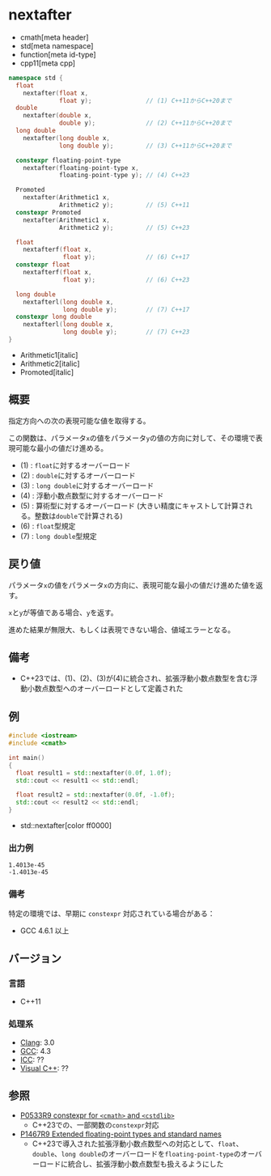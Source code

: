 # nextafter
* cmath[meta header]
* std[meta namespace]
* function[meta id-type]
* cpp11[meta cpp]

```cpp
namespace std {
  float
    nextafter(float x,
              float y);               // (1) C++11からC++20まで
  double
    nextafter(double x,
              double y);              // (2) C++11からC++20まで
  long double
    nextafter(long double x,
              long double y);         // (3) C++11からC++20まで

  constexpr floating-point-type
    nextafter(floating-point-type x,
              floating-point-type y); // (4) C++23

  Promoted
    nextafter(Arithmetic1 x,
              Arithmetic2 y);         // (5) C++11
  constexpr Promoted
    nextafter(Arithmetic1 x,
              Arithmetic2 y);         // (5) C++23

  float
    nextafterf(float x,
               float y);              // (6) C++17
  constexpr float
    nextafterf(float x,
               float y);              // (6) C++23

  long double
    nextafterl(long double x,
               long double y);        // (7) C++17
  constexpr long double
    nextafterl(long double x,
               long double y);        // (7) C++23
}
```
* Arithmetic1[italic]
* Arithmetic2[italic]
* Promoted[italic]

## 概要
指定方向への次の表現可能な値を取得する。

この関数は、パラメータ`x`の値をパラメータ`y`の値の方向に対して、その環境で表現可能な最小の値だけ進める。

- (1) : `float`に対するオーバーロード
- (2) : `double`に対するオーバーロード
- (3) : `long double`に対するオーバーロード
- (4) : 浮動小数点数型に対するオーバーロード
- (5) : 算術型に対するオーバーロード (大きい精度にキャストして計算される。整数は`double`で計算される)
- (6) : `float`型規定
- (7) : `long double`型規定


## 戻り値
パラメータ`x`の値をパラメータ`x`の方向に、表現可能な最小の値だけ進めた値を返す。

`x`と`y`が等値である場合、`y`を返す。

進めた結果が無限大、もしくは表現できない場合、値域エラーとなる。


## 備考
- C++23では、(1)、(2)、(3)が(4)に統合され、拡張浮動小数点数型を含む浮動小数点数型へのオーバーロードとして定義された


## 例
```cpp example
#include <iostream>
#include <cmath>

int main()
{
  float result1 = std::nextafter(0.0f, 1.0f);
  std::cout << result1 << std::endl;

  float result2 = std::nextafter(0.0f, -1.0f);
  std::cout << result2 << std::endl;
}
```
* std::nextafter[color ff0000]

### 出力例
```
1.4013e-45
-1.4013e-45
```

### 備考
特定の環境では、早期に `constexpr` 対応されている場合がある：

- GCC 4.6.1 以上


## バージョン
### 言語
- C++11

### 処理系
- [Clang](/implementation.md#clang): 3.0
- [GCC](/implementation.md#gcc): 4.3
- [ICC](/implementation.md#icc): ??
- [Visual C++](/implementation.md#visual_cpp): ??


## 参照
- [P0533R9 constexpr for `<cmath>` and `<cstdlib>`](https://www.open-std.org/jtc1/sc22/wg21/docs/papers/2021/p0533r9.pdf)
    - C++23での、一部関数の`constexpr`対応
- [P1467R9 Extended floating-point types and standard names](https://www.open-std.org/jtc1/sc22/wg21/docs/papers/2022/p1467r9.html)
    - C++23で導入された拡張浮動小数点数型への対応として、`float`、`double`、`long double`のオーバーロードを`floating-point-type`のオーバーロードに統合し、拡張浮動小数点数型も扱えるようにした
